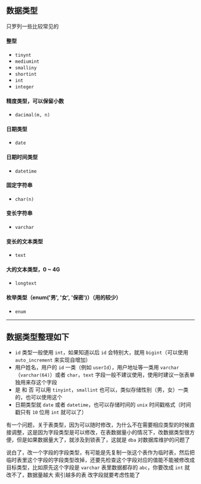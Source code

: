 ## 数据类型

只罗列一些比较常见的

#### 整型

* `tinynt`
* `mediumint`
* `smalliny`
* `shortint`
* `int`
* `integer`


#### 精度类型，可以保留小数

* `dacimal(m, n)`



#### 日期类型

* `date`


#### 日期时间类型

* `datetime`


#### 固定字符串

* `char(n)`


#### 变长字符串

* `varchar`


#### 变长的文本类型

* `text`


#### 大的文本类型，0 ~ 4G

* `longtext`


#### 枚举类型（enum('男', '女', '保密')）（用的较少）

* `enum`


----



## 数据类型整理如下

* `id` 类型一般使用 `int`，如果知道以后 `id` 会特别大，就用 `bigint`（可以使用 `auto_increment` 来实现自增加）
* 用户姓名，用户的 `id` 一类（例如 `userId`），用户地址等一类用 `varchar`（`varchar(64)`）或者 `char`，`text` 字段一般不建议使用，使用时建议一张表单独用来存这个字段 
* 是 和 否 可以用 `tinyint`，`smallint` 也可以，类似存储性别（男，女）一类的，也可以使用这个
* 日期类型就 `date` 或者 `datetime`，也可以存储时间的 `unix` 时间戳格式（时间戳只有 `10` 位用 `int` 就可以了）

有一个问题，关于表类型，因为可以随时修改，为什么不在需要相应类型的时候直接调整，这是因为字段类型是可以修改，在表数据量小的情况下，改数据类型很方便，但是如果数据量大了，就涉及到锁表了，这就是 `dba` 对数据库维护的问题了

说白了，改一个字段的字段类型，有可能是先复制一张这个表作为临时表，然后把临时表里这个字段的字段类型改掉，还要先检查这个字段对应的值能不能被修改成目标类型，比如原先这个字段是 `varchar` 表里数据都存的 `abc`，你要改成 `int` 就改不了，数据量越大 索引越多的表 改字段就要考虑性能了
